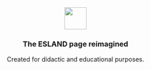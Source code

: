 <div align="center">
<img src="![icon](https://github.com/FrancoSbaffi/Portfolio/assets/99909205/df99fc81-6d46-48cf-a29d-f533446c6d20)
" height="50px" width="50px"/> 
<h3>
 The ESLAND page reimagined
</h3>
<p>Created for didactic and educational purposes.</p>
</div>

<p></p>


